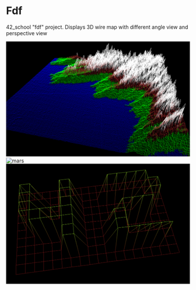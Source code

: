 # Fdf
42_school "fdf" project. Displays 3D wire map with different angle view and perspective view

![landscape](https://github.com/kuchko/Fdf/blob/master/img/landscape.png)
![mars](https://github.com/kuchko/Fdf/blob/master/img/mars.png)
![42](https://github.com/kuchko/Fdf/blob/master/img/42.png)

